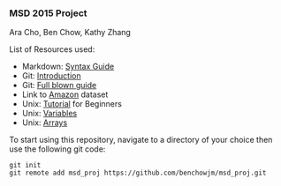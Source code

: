 ### MSD 2015 Project

Ara Cho, Ben Chow, Kathy Zhang

List of Resources used:

* Markdown: [Syntax Guide](https://confluence.atlassian.com/display/STASH/Markdown+syntax+guide)
* Git: [Introduction](http://rogerdudler.github.io/git-guide/)
* Git: [Full blown guide](http://git-scm.com/book/en/v2/Getting-Started-Git-Basics)
* Link to [Amazon](http://snap.stanford.edu/data/web-Amazon-links.html) dataset
* Unix: [Tutorial](http://www.ee.surrey.ac.uk/Teaching/Unix/index.html) for Beginners
* Unix: [Variables](http://steve-parker.org/sh/variables1.shtml)
* Unix: [Arrays](http://www.tecmint.com/working-with-arrays-in-linux-shell-scripting/)

To start using this repository, navigate to a directory of your choice then use the following git code:

```
git init
git remote add msd_proj https://github.com/benchowjm/msd_proj.git


```